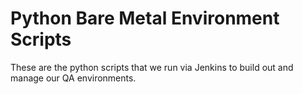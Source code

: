 Python Bare Metal Environment Scripts
=====================================

These are the python scripts that we run via Jenkins to build out and manage our QA environments.
